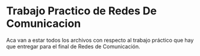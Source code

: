 # Trabajo Practico de Redes De Comunicacion
Aca van a estar todos los archivos con respecto al trabajo práctico que hay que entregar para el final de Redes de Comunicación.
